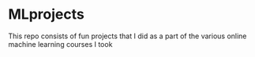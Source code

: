 # MLprojects
This repo consists of fun projects that I did as a part of the various online machine learning courses I took
